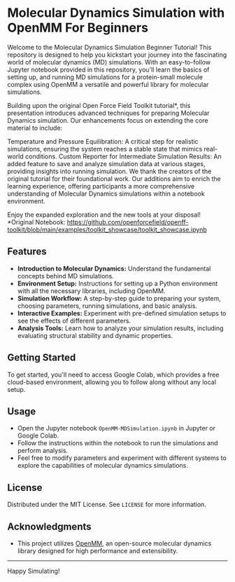 # Molecular Dynamics Simulation with OpenMM For Beginners

Welcome to the Molecular Dynamics Simulation Beginner Tutorial! This repository is designed to help you kickstart your journey into the fascinating world of molecular dynamics (MD) simulations. With an easy-to-follow Jupyter notebook provided in this repository, you'll learn the basics of setting up, and running MD simulations for a protein-small molecule complex using OpenMM a versatile and powerful library for molecular simulations.

Building upon the original Open Force Field Toolkit tutorial*, this presentation introduces advanced techniques for preparing Molecular Dynamics simulation. Our enhancements focus on extending the core material to include:

Temperature and Pressure Equilibration: A critical step for realistic simulations, ensuring the system reaches a stable state that mimics real-world conditions. Custom Reporter for Intermediate Simulation Results: An added feature to save and analyze simulation data at various stages, providing insights into running simulation. We thank the creators of the original tutorial for their foundational work. Our additions aim to enrich the learning experience, offering participants a more comprehensive understanding of Molecular Dynamics simulations within a notebook environment.

Enjoy the expanded exploration and the new tools at your disposal! *Original Notebook: https://github.com/openforcefield/openff-toolkit/blob/main/examples/toolkit_showcase/toolkit_showcase.ipynb

## Features

- **Introduction to Molecular Dynamics:** Understand the fundamental concepts behind MD simulations.
- **Environment Setup:** Instructions for setting up a Python environment with all the necessary libraries, including OpenMM.
- **Simulation Workflow:** A step-by-step guide to preparing your system, choosing parameters, running simulations, and basic analysis.
- **Interactive Examples:** Experiment with pre-defined simulation setups to see the effects of different parameters.
- **Analysis Tools:** Learn how to analyze your simulation results, including evaluating structural stability and dynamic properties.

## Getting Started

To get started, you'll need to access Google Colab, which provides a free cloud-based environment, allowing you to follow along without any local setup.

## Usage

- Open the Jupyter notebook `OpenMM-MDSimulation.ipynb` in Jupyter or Google Colab.
- Follow the instructions within the notebook to run the simulations and perform analysis.
- Feel free to modify parameters and experiment with different systems to explore the capabilities of molecular dynamics simulations.

## License

Distributed under the MIT License. See `LICENSE` for more information.

## Acknowledgments

- This project utilizes [OpenMM](http://openmm.org/), an open-source molecular dynamics library designed for high performance and extensibility.

---

Happy Simulating!
